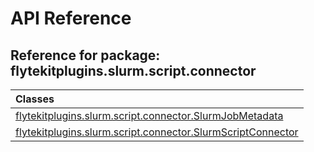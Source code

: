# API Reference

## Reference for package: flytekitplugins.slurm.script.connector

| Classes  |
| :------------- |
| [flytekitplugins.slurm.script.connector.SlurmJobMetadata](flytekitplugins_slurm_script_connector_slurmjobmetadata) |
| [flytekitplugins.slurm.script.connector.SlurmScriptConnector](flytekitplugins_slurm_script_connector_slurmscriptconnector) |

